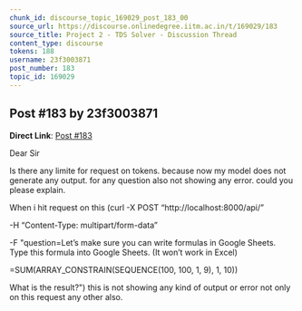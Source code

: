 ```yaml
---
chunk_id: discourse_topic_169029_post_183_00
source_url: https://discourse.onlinedegree.iitm.ac.in/t/169029/183
source_title: Project 2 - TDS Solver - Discussion Thread
content_type: discourse
tokens: 188
username: 23f3003871
post_number: 183
topic_id: 169029
---
```


## Post #183 by 23f3003871

**Direct Link**: [Post #183](https://discourse.onlinedegree.iitm.ac.in/t/169029/183)

Dear Sir

Is there any limite for request on tokens. because now my model does not generate any output. for any question also not showing any error. could you please explain.

When i hit request on this (curl -X POST “http://localhost:8000/api/”

-H “Content-Type: multipart/form-data”

-F "question=Let’s make sure you can write formulas in Google Sheets. Type this formula into Google Sheets. (It won’t work in Excel)

=SUM(ARRAY_CONSTRAIN(SEQUENCE(100, 100, 1, 9), 1, 10))

What is the result?") this is not showing any kind of output or error not only on this request any other also.
